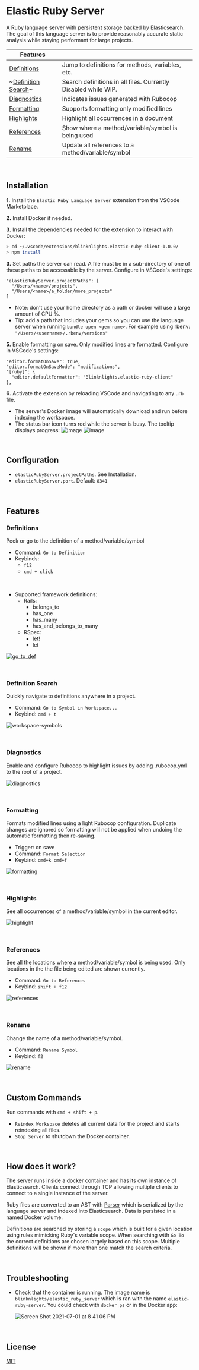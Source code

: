 # Elastic Ruby Server

A Ruby language server with persistent storage backed by Elasticsearch. The goal of this language server is to provide reasonably accurate static analysis while staying performant for large projects.
&nbsp;

| Features  |  |
| ------------- | ------------- |
| [Definitions](#definitions) | Jump to definitions for methods, variables, etc. |
| ~[Definition Search](#definition-search)~  | Search definitions in all files. Currently Disabled while WIP. |
| [Diagnostics](#diagnostics) | Indicates issues generated with Rubocop |
| [Formatting](#formatting) | Supports formatting only modified lines |
| [Highlights](#highlights) | Highlight all occurrences in a document |
| [References](#references) | Show where a method/variable/symbol is being used |
| [Rename](#rename) | Update all references to a method/variable/symbol |

&nbsp;
## Installation
**1.** Install the `Elastic Ruby Language Server` extension from the VSCode Marketplace.

**2.** Install Docker if needed.

**3.** Install the dependencies needed for the extension to interact with Docker:
```bash
> cd ~/.vscode/extensions/blinknlights.elastic-ruby-client-1.0.0/
> npm install
```

**3.** Set paths the server can read. A file must be in a sub-directory of one of these paths to be accessable by the server. Configure in VSCode's settings:

```
"elasticRubyServer.projectPaths": [
  "/Users/<name>/projects",
  "/Users/<name>/a_folder/more_projects"
]
```

- Note: don't use your home directory as a path or docker will use a large amount of CPU %.
- Tip: add a path that includes your gems so you can use the language server when running `bundle open <gem name>`. For example using rbenv: `"/Users/<username>/.rbenv/versions"`

**5.** Enable formatting on save. Only modified lines are formatted. Configure in VSCode's settings:

```
"editor.formatOnSave": true,
"editor.formatOnSaveMode": "modifications",
"[ruby]": {
  "editor.defaultFormatter": "Blinknlights.elastic-ruby-client"
},
```

**6.** Activate the extension by reloading VSCode and navigating to any `.rb` file.

- The server's Docker image will automatically download and run before indexing the workspace.
- The status bar icon turns red while the server is busy. The tooltip displays progress:
![image](https://user-images.githubusercontent.com/1145873/177087354-ef3ab14f-5e85-4440-8447-85eb3bbdadc2.png)
![image](https://user-images.githubusercontent.com/1145873/177087554-1bd900f3-c14b-454f-8af7-052be40ec0d9.png)

&nbsp;
## Configuration
- `elasticRubyServer.projectPaths`. See Installation.
- `elasticRubyServer.port`. Default: `8341`

&nbsp;
## Features
<a id="definitions"></a>
### Definitions
Peek or go to the definition of a method/variable/symbol

- Command: `Go to Definition`
- Keybinds:
  - `f12`
  - `cmd + click`

&nbsp;
- Supported framework definitions:
  - Rails:
    - belongs_to
    - has_one
    - has_many
    - has_and_belongs_to_many
  - RSpec:
    - let!
    - let

![go_to_def](https://user-images.githubusercontent.com/1145873/177204185-281c7d77-6894-41e8-92c0-69110169bed5.gif)

&nbsp;
<a id="definition-search"></a>
### Definition Search
Quickly navigate to definitions anywhere in a project.

- Command: `Go to Symbol in Workspace...`
- Keybind: `cmd + t`

![workspace-symbols](https://code.visualstudio.com/assets/api/language-extensions/language-support/workspace-symbols.gif)

&nbsp;
<a id="diagnostics"></a>
### Diagnostics
Enable and configure Rubocop to highlight issues by adding .rubocop.yml to the root of a project.

![diagnostics](https://user-images.githubusercontent.com/1145873/177204213-777bde3e-5628-4e8c-96d7-e8629050a60e.gif)

&nbsp;
<a id="formatting"></a>
### Formatting
Formats modified lines using a light Rubocop configuration. Duplicate changes are ignored so formatting will not be applied when undoing the automatic formatting then re-saving.

- Trigger: on save
- Command: `Format Selection`
- Keybind: `cmd+k cmd+f`

![formatting](https://user-images.githubusercontent.com/1145873/177204223-a4f237fe-79ab-42d5-bec7-7a6d17d321ce.gif)

&nbsp;
<a id="highlights"></a>
### Highlights
See all occurrences of a method/variable/symbol in the current editor.

![highlight](https://user-images.githubusercontent.com/1145873/177204231-4ccd8b81-ce3c-41f4-b393-146f444307f8.gif)

&nbsp;
<a id="references"></a>
### References
See all the locations where a method/variable/symbol is being used. Only locations in the the file being edited are shown currently.

- Command: `Go to References`
- Keybind: `shift + f12`

![references](https://user-images.githubusercontent.com/1145873/177204235-5888f7ee-b638-4a7e-8a7a-80f8c2ecc327.gif)

&nbsp;
<a id="rename"></a>
### Rename
Change the name of a method/variable/symbol.

- Command: `Rename Symbol`
- Keybind: `f2`

![rename](https://user-images.githubusercontent.com/1145873/177204249-73415e9d-c473-4a3c-9347-694ad3647d50.gif)

&nbsp;
## Custom Commands
Run commands with `cmd + shift + p`.
- `Reindex Workspace` deletes all current data for the project and starts reindexing all files.
- `Stop Server` to shutdown the Docker container.

&nbsp;
## How does it work?
The server runs inside a docker container and has its own instance of Elasticsearch. Clients connect through TCP allowing multiple clients to connect to a single instance of the server.

Ruby files are converted to an AST with [Parser](https://github.com/whitequark/parser) which is serialized by the language server and indexed into Elasticsearch. Data is persisted in a named Docker volume.

Definitions are searched by storing a `scope` which is built for a given location using rules mimicking Ruby's variable scope. When searching with `Go To` the correct definitions are chosen largely based on this scope. Multiple definitions will be shown if more than one match the search criteria.

&nbsp;
## Troubleshooting
- Check that the container is running. The image name is `blinknlights/elastic_ruby_server` which is ran with the name `elastic-ruby-server`. You could check with `docker ps` or in the Docker app:

  ![Screen Shot 2021-07-01 at 8 41 06 PM](https://user-images.githubusercontent.com/1145873/124217196-bc1a4380-daac-11eb-9f9a-e05bca82d5f6.png)

&nbsp;
## License
[MIT](https://choosealicense.com/licenses/mit/)
